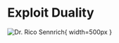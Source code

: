 # Exploit Duality

![[Dr. Rico Sennrich](http://homepages.inf.ed.ac.uk/rsennric/)](https://homepages.inf.ed.ac.uk/rsennric/files/rico-klein2.jpg){ width=500px }
